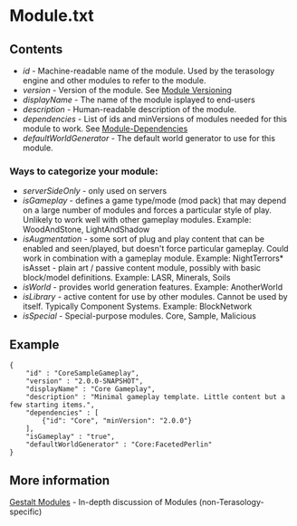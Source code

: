 # Module.txt

## Contents

* _id_ - Machine-readable name of the module.  Used by the terasology engine and other modules to refer to the module.
* _version_ - Version of the module. See [Module Versioning](./Release-Modules.md#versioning)
* _displayName_ - The name of the module isplayed to end-users
* _description_ - Human-readable description of the module.
* _dependencies_ - List of ids and minVersions of modules needed for this module to work. See [Module-Dependencies](./Module-Dependencies.md)
* _defaultWorldGenerator_ - The default world generator to use for this module.

### Ways to categorize your module:

* _serverSideOnly_ - only used on servers
* _isGameplay_ - defines a game type/mode (mod pack) that may depend on a large number of modules and forces a particular style of play. Unlikely to work well with other gameplay modules. Example: WoodAndStone, LightAndShadow
* _isAugmentation_ - some sort of plug and play content that can be enabled and seen/played, but doesn't force particular gameplay. Could work in combination with a gameplay module. Example: NightTerrors* isAsset - plain art / passive content module, possibly with basic block/model definitions. Example: LASR, Minerals, Soils
* _isWorld_ - provides world generation features.  Example: AnotherWorld
* _isLibrary_ - active content for use by other modules. Cannot be used by itself.  Typically Component Systems.  Example: BlockNetwork
* _isSpecial_ - Special-purpose modules.  Core, Sample, Malicious

## Example


    {
        "id" : "CoreSampleGameplay",
        "version" : "2.0.0-SNAPSHOT",
        "displayName" : "Core Gameplay",
        "description" : "Minimal gameplay template. Little content but a few starting items.",
        "dependencies" : [
            {"id": "Core", "minVersion": "2.0.0"}
        ],
        "isGameplay" : "true",
        "defaultWorldGenerator" : "Core:FacetedPerlin"
    }

## More information

[Gestalt Modules](https://github.com/MovingBlocks/gestalt/wiki/Modules) - In-depth discussion of Modules (non-Terasology-specific)